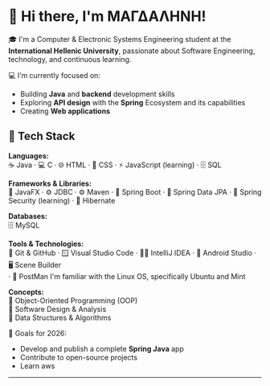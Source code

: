 # 👋 Hi there, I'm ΜΑΓΔΑΛΗΝΗ!

🎓 I'm a Computer & Electronic Systems Engineering student at the **International Hellenic University**, passionate about Software Engineering, technology, and continuous learning.

💻 I’m currently focused on:
- Building **Java** and **backend** development skills
- Exploring **API design** with the **Spring** Ecosystem and its capabilities
- Creating **Web applications**

## 🧰 Tech Stack

**Languages:**  
☕ Java · 💻 C · 🌐 HTML · 🧩 CSS · ⚡ JavaScript (learning) · 🗄️ SQL

**Frameworks & Libraries:**  
🧱 JavaFX · ⚙️ JDBC · ⚙️ Maven ·
🌿 Spring Boot · 🧩 Spring Data JPA  · 
🔐 Spring Security (learning) · 🧬 Hibernate  

**Databases:**  
🗄️ MySQL   

**Tools & Technologies:**  
🧰 Git & GitHub · 🪟 Visual Studio Code · 🧑‍💻 IntelliJ IDEA · 📱 Android Studio · 🖥️ Scene Builder <br> · 📨 PostMan
I'm familiar with the Linux OS, specifically Ubuntu and Mint 

**Concepts:**  
🔹 Object-Oriented Programming (OOP)  
🔹 Software Design & Analysis  
🔹 Data Structures & Algorithms 

🚀 Goals for 2026:
- Develop and publish a complete **Spring Java** app
- Contribute to open-source projects
- Learn aws
---

